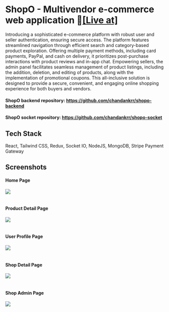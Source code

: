 # ShopO - Multivendor e-commerce web application 🔗[[Live at]]()

Introducing a sophisticated e-commerce platform with robust user and seller authentication, ensuring secure access. The platform features streamlined navigation through efficient search and category-based product exploration. Offering multiple payment methods, including card payments, PayPal, and cash on delivery, it prioritizes post-purchase interactions with product reviews and in-app chat. Empowering sellers, the admin panel facilitates seamless management of product listings, including the addition, deletion, and editing of products, along with the implementation of promotional coupons. This all-inclusive solution is designed to provide a secure, convenient, and engaging online shopping experience for both buyers and vendors.

#### ShopO backend repository: https://github.com/chandankrr/shopo-backend
#### ShopO socket repository: https://github.com/chandankrr/shopo-socket

## Tech Stack
React, Tailwind CSS, Redux, Socket IO, NodeJS, MongoDB, Stripe Payment Gateway

## Screenshots
#### Home Page
<kbd>
  <img src="https://github.com/chandankrr/shopo-frontend/assets/87066174/f280584d-8386-42e0-9881-f8bf8f15bec4">
</kbd>

<br />
<br />

#### Product Detail Page
<kbd>
  <img src="https://github.com/chandankrr/shopo-frontend/assets/87066174/b40f97bc-8c89-4103-93ba-c003a3a7e61f">
</kbd>

<br />
<br />

#### User Profile Page

<kbd>
  <img src="https://github.com/chandankrr/shopo-frontend/assets/87066174/b7336e2b-19c4-4bcf-b68e-1fcf36f39fde">
</kbd>

<br />
<br />

#### Shop Detail Page

<kbd>
  <img src="https://github.com/chandankrr/shopo-frontend/assets/87066174/feb8e56a-7b78-47b9-8d51-69a38a3bf518">
</kbd>

<br />
<br />

#### Shop Admin Page

<kbd>
  <img src="https://github.com/chandankrr/shopo-frontend/assets/87066174/5cd541c1-4a89-4387-9b7a-0d77d8bf9ba8">
</kbd>
